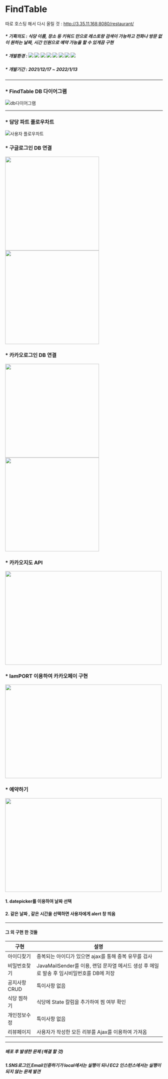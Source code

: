 
# FindTable

따로 호스팅 해서 다시 올릴 것 : http://3.35.11.168:8080/restaurant/

 ##### * 기획의도 : 식당 이름, 장소 등 키워드 만으로 레스토랑 검색이 가능하고 전화나 방문 없이 원하는 날짜, 시간 인원으로 예약 가능을 할 수 있게끔 구현
#####  * 개발환경 : <img src="https://img.shields.io/badge/JAVA-inactive?style=flat&logo=Java&logoColor=007396"/>  <img src="https://img.shields.io/badge/JavaScript-yellow?style=flat&logo=JavaScript&logoColor=F7DF1E"/>  <img src="https://img.shields.io/badge/Oracle-red?style=flat&logo=Oracle&logoColor=F80000"/>  <img src="https://img.shields.io/badge/HTML5-white?style=flat&logo=HTML5&logoColor=E34F26"/>  <img src="https://img.shields.io/badge/CSS-white?style=flat&logo=CSS3&logoColor=1572B6"/>  <img src="https://img.shields.io/badge/JQUERY-blue?style=flat&logo=jQuery&logoColor=0769AD"/>  <img src="https://img.shields.io/badge/SPRING-green?style=flat&logo=Spring&logoColor=6DB33F"/>  <img src="https://img.shields.io/badge/TomCat-yellow?style=flat&logo=ApacheTomcat&logoColor=F8DC75"/>
##### * 개발기간  : 2021/12/17 ~ 2022/1/13


***

### * FindTable DB 다이어그램
![db다이어그램](https://user-images.githubusercontent.com/87231093/149790214-687a3bad-c6f3-4179-92c8-82f1281046a3.png)


***

### * 담당 파트 플로우차트 
![사용자 플로우차트](https://user-images.githubusercontent.com/87231093/149789523-650683b9-b07b-4fb2-8c3e-401128bd5b52.png)


### * 구글로그인 DB 연결
<img src="https://user-images.githubusercontent.com/87231093/149790061-e089348f-fa7a-4785-ad7a-e143065a2816.png" width="300" height="300"/> <img src="https://user-images.githubusercontent.com/87231093/149790722-c3a23417-b550-4034-ac11-2ac9b4cb9aa1.png" width="300" height="300"/>


### * 카카오로그인 DB 연결
<img src="https://user-images.githubusercontent.com/87231093/149791095-cbd7d4b2-0022-4537-8f21-246b727582a8.png" width="300" height="300"/> <img src="https://user-images.githubusercontent.com/87231093/149791363-769a0646-85e9-413f-afb3-fe574a465673.png" width="300" height="300"/>


### * 카카오지도 API
 <img src="https://user-images.githubusercontent.com/87231093/149850770-cf1ef5e4-1c60-4746-bbc7-62e31647c46f.png" width="500" height="300"/>
 

### * IamPORT 이용하여 카카오페이  구현
<img src="https://user-images.githubusercontent.com/87231093/149850906-1d1cd822-3401-448a-9f80-8efa1cee6587.png" width="500" height="300"/>

### * 예약하기
<img src="https://user-images.githubusercontent.com/87231093/149851153-6efd0796-ecc5-4eaf-bf13-f1fa66e276f2.png" width="500" height="300"/>

#### 1. datepicker를 이용하여 날짜 선택
#### 2. 같은 날짜 , 같은 시간을 선택하면 사용자에게 alert 창 띄움

***

#### 그 외 구현 한 것들

|구현|설명|  
|------|------|
|아이디찾기|중복되는 아이디가 있으면 ajax를 통해 중복 유무를 검사|
|비밀번호찾기|JavaMailSender를 이용, 랜덤 문자열 메서드 생성 후 메일로 발송 후 임시비밀번호를 DB에 저장|
|공지사항CRUD|특이사항 없음|
|식당 찜하기|식당에 State 칼럼을 추가하여 찜 여부 확인|
|개인정보수정|특이사항 없음|
|리뷰페이지|사용자가 작성한 모든 리뷰를 Ajax를 이용하여 가져옴|




*** 

##### 배포 후 발생한 문제  (해결 할 것)
##### 1.SNS로그인,Email인증하기가 local에서는 실행이 되나 EC2 인스턴스에서는 실행이 되지 않는 문제 발견













